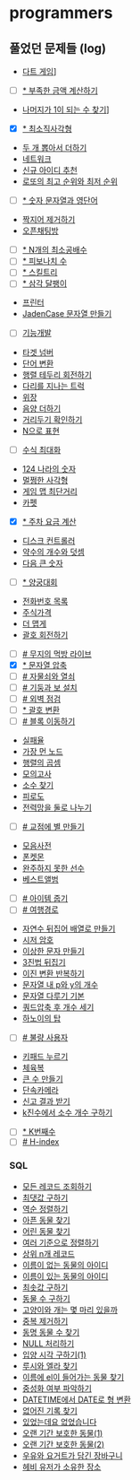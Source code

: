 # programmers

## 풀었던 문제들 (log)

- [다트 게임](./log/17682.md)]
- [ ] [\* 부족한 금액 계산하기](./log/82612.md)
- [나머지가 1이 되는 수 찾기](./log/87389.md)]
- [x] [\* 최소직사각형](./log/86491.md)
- [두 개 뽑아서 더하기](./log/68644.md)
- [네트워크](./log/43162.md)
- [신규 아이디 추천](./log/72410.md)
- [로또의 최고 순위와 최저 순위](./log/77484.md)
- [ ] [\* 숫자 문자열과 영단어](./log/81301.md)
- [짝지어 제거하기](./log/12973.md)
- [오픈채팅방](./log/42888.md)
- [ ] [\* N개의 최소공배수](./log/12953.md)
- [ ] [\* 피보나치 수](./log/12945.md)
- [ ] [\* 스킬트리](./log/49993.md)
- [ ] [\* 삼각 달팽이](./log/68645.md)
- [프린터](./log/42587.md)
- [JadenCase 문자열 만들기](./log/12951.md)
- [ ] [기능개발](./log/42586.md)
- [타겟 넘버](./log/43165.md)
- [단어 변환](./log/43163.md)
- [행렬 테두리 회전하기](./log/77485.md)
- [다리를 지나는 트럭](./log/42583.md)
- [위장](./log/42578.md)
- [음양 더하기](./log/76501.md)
- [거리두기 확인하기](./log/81302.md)
- [N으로 표현](./log/42895.md)
- [ ] [수식 최대화](./log/67257.md)
- [124 나라의 숫자](./log/12899.md)
- [멀쩡한 사각형](./log/62048.md)
- [게임 맵 최단거리](./log/1844.md)
- [카펫](./log/42842.md)
- [x] [\* 주차 요금 계산](./log/92341.md)
- [디스크 컨트롤러](./log/42627.md)
- [약수의 개수와 덧셈](./log/77884.md)
- [다음 큰 숫자](./log/12911.md)
- [ ] [\* 양궁대회](./log/92342.md)
- [전화번호 목록](./log/42577.md)
- [주식가격](./log/42584.md)
- [더 맵게](./log/42626.md)
- [괄호 회전하기](./log/76502.md)
- [ ] [\# 무지의 먹방 라이브](./log/42891.md)
- [x] [\* 문자열 압축](./log/60057.md)
- [ ] [\# 자물쇠와 열쇠](./log/60059.md)
- [ ] [\# 기둥과 보 설치](./log/60061.md)
- [ ] [\# 외벽 점검](./log/60062.md)
- [ ] [\* 괄호 변환](./log/60058.md)
- [ ] [\# 블록 이동하기](./log/60063.md)
- [실패율](./log/42889.md)
- [가장 먼 노드](./log/49189.md)
- [행렬의 곱셈](./log/12949.md)
- [모의고사](./log/42840.md)
- [소수 찾기](./log/42839.md)
- [피로도](./log/87946.md)
- [전력망을 둘로 나누기](./log/86971.md)
- [ ] [\# 교점에 별 만들기](./log/87377.md)
- [모음사전](./log/84512.md)
- [폰켓몬](./1845.md)
- [완주하지 못한 선수](./log/42576.md)
- [베스트앨범](./log/42579.md)
- [ ] [\# 아이템 줍기](./log/87694.md)
- [ ] [\# 여행경로](./log/43164.md)
- [자연수 뒤집어 배열로 만들기](./log/12932.md)
- [시저 암호](./log/12926.md)
- [이상한 문자 만들기](./log/12930.md)
- [3진법 뒤집기](./log/68935.md)
- [이진 변환 반복하기](./log/70129.md)
- [문자열 내 p와 y의 개수](./log/12916.md)
- [문자열 다루기 기본](./log/12918.md)
- [쿼드압축 후 개수 세기](./log/68936.md)
- [하노이의 탑](./log/12946.md)
- [ ] [\# 불량 사용자](./log/64064.md)
- [키패드 누르기](./log/67256.md)
- [체육복](./log/42862.md)
- [큰 수 만들기](./log/42883.md)
- [단속카메라](./log/42884.md)
- [신고 결과 받기](./log/92334.md)
- [k진수에서 소수 개수 구하기](./log/92335.md)
- [ ] [\* K번째수](./log/42748.md)
- [ ] [\# H-index](./log/42747.md)

### SQL

- [모든 레코드 조회하기](./log/59034.md)
- [최댓값 구하기](./log/59415.md)
- [역순 정렬하기](./log/59035.md)
- [아픈 동물 찾기](./log/59036.md)
- [어린 동물 찾기](./log/59037.md)
- [여러 기준으로 정렬하기](./log/59404.md)
- [상위 n개 레코드](./log/59405.md)
- [이름이 없는 동물의 아이디](./log/59039.md)
- [이름이 있는 동물의 아이디](./log/59407.md)
- [최솟값 구하기](./log/59038.md)
- [동물 수 구하기](./log/59406.md)
- [고양이와 개는 몇 마리 있을까](./log/59040.md)
- [중복 제거하기](./log/59408.md)
- [동명 동물 수 찾기](./log/59041.md)
- [NULL 처리하기](./log/59410.md)
- [입양 시각 구하기(1)](./log/59412.md)
- [루시와 엘라 찾기](./log/59046.md)
- [이름에 el이 들어가는 동물 찾기](./log/59047.md)
- [중성화 여부 파악하기](./log/59409.md)
- [DATETIME에서 DATE로 형 변환](./log/59414.md)
- [없어진 기록 찾기](./log/59042.md)
- [있었는데요 없었습니다](./log/59043.md)
- [오랜 기간 보호한 동물(1)](./log/59044.md)
- [오랜 기간 보호한 동물(2)](./log/59411.md)
- [우유와 요거트가 담긴 장바구니](./log/62284.md)
- [헤비 유저가 소유한 장소](./log/77487.md)
